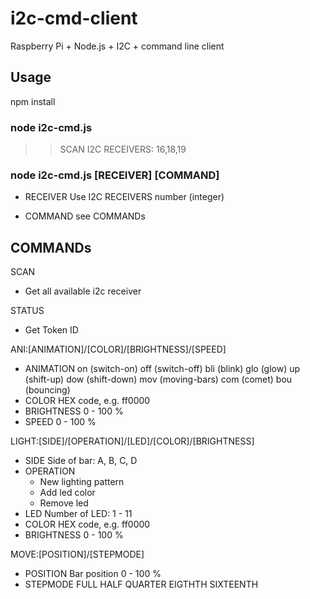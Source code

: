 # i2c-cmd-client
Raspberry Pi + Node.js + I2C + command line client

## Usage

npm install

### node i2c-cmd.js

>> SCAN
I2C RECEIVERS: 16,18,19

### node i2c-cmd.js [RECEIVER] [COMMAND]

- RECEIVER
  Use I2C RECEIVERS number (integer)

- COMMAND
  see COMMANDs

## COMMANDs

SCAN
- Get all available i2c receiver

STATUS
- Get Token ID

ANI:[ANIMATION]/[COLOR]/[BRIGHTNESS]/[SPEED]
- ANIMATION
  on (switch-on)
  off (switch-off)
  bli (blink)
  glo (glow)
  up (shift-up)
  dow (shift-down)
  mov (moving-bars)
  com (comet)
  bou (bouncing)
- COLOR
  HEX code, e.g. ff0000
- BRIGHTNESS
  0 - 100 %
- SPEED
  0 - 100 %

LIGHT:[SIDE]/[OPERATION]/[LED]/[COLOR]/[BRIGHTNESS]
- SIDE
  Side of bar: A, B, C, D
- OPERATION
  * New lighting pattern
  + Add led color
  + Remove led
- LED
  Number of LED: 1 - 11
- COLOR
  HEX code, e.g. ff0000
- BRIGHTNESS
  0 - 100 %

MOVE:[POSITION]/[STEPMODE]
- POSITION
  Bar position 0 - 100 %
- STEPMODE
  FULL
  HALF
  QUARTER
  EIGTHTH
  SIXTEENTH
